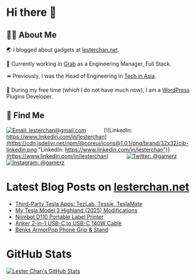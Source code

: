 # Hi there 👋

## 👨‍💻 About Me

🌏 I blogged about gadgets at [lesterchan.net](https://lesterchan.net).

🥞 Currently working in [Grab](https://grab.com) as a Engineering Manager, Full Stack.

⏪ Previously, I was the Head of Engineering in [Tech in Asia](https://www.techinasia.com).

🔌 During my free time (which I do not have much now), I am a [WordPress](https://wordpress.org) Plugins Developer.

## 🔎 Find Me

[![Email: lesterchan@gmail.com](https://cdn.jsdelivr.net/npm/@coreui/icons@1.0.1/png/brand/32x32/cib-gmail.png "Email: lesterchan@gmail.com")](mailto:lesterchan@gmail.com)
&nbsp;&nbsp;&nbsp;&nbsp;&nbsp;&nbsp;&nbsp;&nbsp;&nbsp;&nbsp;
[![LinkedIn: https://www.linkedin.com/in/lesterchan](https://cdn.jsdelivr.net/npm/@coreui/icons@1.0.1/png/brand/32x32/cib-linkedin.png "LinkedIn: https://www.linkedin.com/in/lesterchan")](https://www.linkedin.com/in/lesterchan)
&nbsp;&nbsp;&nbsp;&nbsp;&nbsp;&nbsp;&nbsp;&nbsp;&nbsp;&nbsp;
[![Twitter: @gamerz](https://cdn.jsdelivr.net/npm/@coreui/icons@1.0.1/png/brand/32x32/cib-twitter.png "Twitter: @gamerz")](https://twitter.com/gamerz)
&nbsp;&nbsp;&nbsp;&nbsp;&nbsp;&nbsp;&nbsp;&nbsp;&nbsp;&nbsp;
[![Instagram: @gamerz](https://cdn.jsdelivr.net/npm/@coreui/icons@1.0.1/png/brand/32x32/cib-instagram.png "Instagram: @gamerz")](https://instagram.com/gamerz)

# Latest Blog Posts on [lesterchan.net](https://lesterchan.net)

<!-- BLOG-POST-LIST:START -->
- [Third-Party Tesla Apps: TezLab, Tessie, TeslaMate](https://lesterchan.net/blog/2025/04/28/third-party-tesla-apps-tezlab-tessie-teslamate/)
- [My Tesla Model 3 Highland &lpar;2025&rpar; Modifications](https://lesterchan.net/blog/2025/04/21/my-tesla-model-3-highland-2025-modifications/)
- [Niimbot D110 Portable Label Printer](https://lesterchan.net/blog/2025/04/14/niimbot-d110-portable-label-printer/)
- [Anker 2-in-1 USB-C to USB-C 140W Cable](https://lesterchan.net/blog/2025/04/07/anker-2-in-1-usb-c-to-usb-c-140w-cable/)
- [Benks ArmorPop Phone Grip &amp; Stand](https://lesterchan.net/blog/2025/04/01/benks-armorpop-phone-grip-stand/)
<!-- BLOG-POST-LIST:END -->

# GitHub Stats

[![Lester Chan's GitHub Stats](https://github-readme-stats.vercel.app/api?username=lesterchan&show_icons=true&theme=transparent&private=true&include_all_commits=true "Lester Chan's GitHub Stats")](https://github.com/lesterchan)
